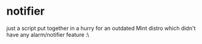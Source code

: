 # notifier
just a script put together in a hurry for an outdated Mint distro which didn't have any alarm/notifier feature :\
